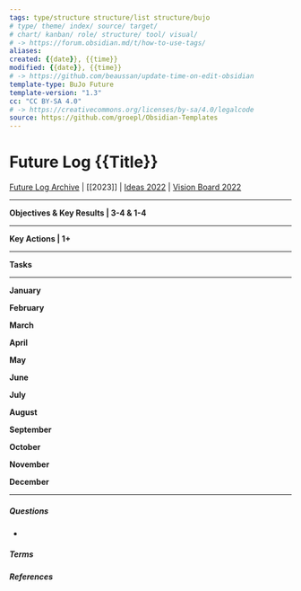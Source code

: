 ```yaml
---
tags: type/structure structure/list structure/bujo
# type/ theme/ index/ source/ target/ 
# chart/ kanban/ role/ structure/ tool/ visual/ 
# -> https://forum.obsidian.md/t/how-to-use-tags/
aliases: 
created: {{date}}, {{time}}
modified: {{date}}, {{time}}
# -> https://github.com/beaussan/update-time-on-edit-obsidian
template-type: BuJo Future
template-version: "1.3"
cc: "CC BY-SA 4.0"
# -> https://creativecommons.org/licenses/by-sa/4.0/legalcode
source: https://github.com/groepl/Obsidian-Templates
---
```

# Future Log {{Title}}

<!-- Main STRUCTURE of my content -->
[Future Log Archive](Future%20Log%20Archive.md) | [[2023]] | [Ideas 2022](Ideas%202022.md) | [Vision Board 2022](Vision%20Board%202022.md)
___

**Objectives & Key Results | 3-4 & 1-4**


___

**Key Actions | 1+**


___

**Tasks**


___

**January**

**February**

**March**

**April**

**May**

**June**

**July**

**August**

**September**

**October**

**November**

**December**


___
##### Questions
<!-- What remains for you to consider? --> 
- 

##### Terms
<!-- Links to definition pages -->


##### References
<!-- Links to pages not referenced in the content -->
